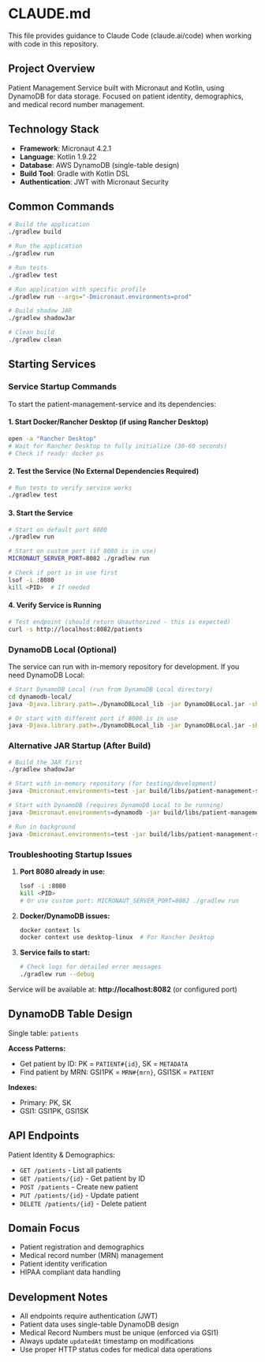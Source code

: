 # CLAUDE.md

This file provides guidance to Claude Code (claude.ai/code) when working with code in this repository.

## Project Overview

Patient Management Service built with Micronaut and Kotlin, using DynamoDB for data storage. Focused on patient identity, demographics, and medical record number management.

## Technology Stack

- **Framework**: Micronaut 4.2.1
- **Language**: Kotlin 1.9.22
- **Database**: AWS DynamoDB (single-table design)
- **Build Tool**: Gradle with Kotlin DSL
- **Authentication**: JWT with Micronaut Security

## Common Commands

```bash
# Build the application
./gradlew build

# Run the application
./gradlew run

# Run tests
./gradlew test

# Run application with specific profile
./gradlew run --args="-Dmicronaut.environments=prod"

# Build shadow JAR
./gradlew shadowJar

# Clean build
./gradlew clean
```

## Starting Services

### Service Startup Commands
To start the patient-management-service and its dependencies:

#### 1. Start Docker/Rancher Desktop (if using Rancher Desktop)
```bash
open -a "Rancher Desktop"
# Wait for Rancher Desktop to fully initialize (30-60 seconds)
# Check if ready: docker ps
```

#### 2. Test the Service (No External Dependencies Required)
```bash
# Run tests to verify service works
./gradlew test
```

#### 3. Start the Service
```bash
# Start on default port 8080
./gradlew run

# Start on custom port (if 8080 is in use)
MICRONAUT_SERVER_PORT=8082 ./gradlew run

# Check if port is in use first
lsof -i :8080
kill <PID>  # If needed
```

#### 4. Verify Service is Running
```bash
# Test endpoint (should return Unauthorized - this is expected)
curl -s http://localhost:8082/patients
```

### DynamoDB Local (Optional)
The service can run with in-memory repository for development. If you need DynamoDB Local:

```bash
# Start DynamoDB Local (run from DynamoDB Local directory)
cd dynamodb-local/
java -Djava.library.path=./DynamoDBLocal_lib -jar DynamoDBLocal.jar -sharedDb -port 8000

# Or start with different port if 8000 is in use
java -Djava.library.path=./DynamoDBLocal_lib -jar DynamoDBLocal.jar -sharedDb -port 8001
```

### Alternative JAR Startup (After Build)
```bash
# Build the JAR first
./gradlew shadowJar

# Start with in-memory repository (for testing/development)
java -Dmicronaut.environments=test -jar build/libs/patient-management-service-0.1-all.jar

# Start with DynamoDB (requires DynamoDB Local to be running)
java -Dmicronaut.environments=dynamodb -jar build/libs/patient-management-service-0.1-all.jar

# Run in background
java -Dmicronaut.environments=test -jar build/libs/patient-management-service-0.1-all.jar > service.log 2>&1 &
```

### Troubleshooting Startup Issues

1. **Port 8080 already in use:**
   ```bash
   lsof -i :8080
   kill <PID>
   # Or use custom port: MICRONAUT_SERVER_PORT=8082 ./gradlew run
   ```

2. **Docker/DynamoDB issues:**
   ```bash
   docker context ls
   docker context use desktop-linux  # For Rancher Desktop
   ```

3. **Service fails to start:**
   ```bash
   # Check logs for detailed error messages
   ./gradlew run --debug
   ```

Service will be available at: **http://localhost:8082** (or configured port)

## DynamoDB Table Design

Single table: `patients`

**Access Patterns:**
- Get patient by ID: PK = `PATIENT#{id}`, SK = `METADATA`
- Find patient by MRN: GSI1PK = `MRN#{mrn}`, GSI1SK = `PATIENT`

**Indexes:**
- Primary: PK, SK
- GSI1: GSI1PK, GSI1SK

## API Endpoints

Patient Identity & Demographics:
- `GET /patients` - List all patients
- `GET /patients/{id}` - Get patient by ID
- `POST /patients` - Create new patient
- `PUT /patients/{id}` - Update patient
- `DELETE /patients/{id}` - Delete patient

## Domain Focus

- Patient registration and demographics
- Medical record number (MRN) management
- Patient identity verification
- HIPAA compliant data handling

## Development Notes

- All endpoints require authentication (JWT)
- Patient data uses single-table DynamoDB design
- Medical Record Numbers must be unique (enforced via GSI1)
- Always update `updatedAt` timestamp on modifications
- Use proper HTTP status codes for medical data operations